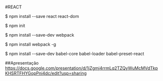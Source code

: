 

#REACT

$ npm install --save react react-dom

$ npm init

$ npm install --save-dev webpack

$ npm install webpack -g

$ npm install --save-dev babel-core babel-loader babel-preset-react

##Apresentação
https://docs.google.com/presentation/d/1jZgmj4rrmLq2TZQyWuMcMVdTkpKHSRTFHYGopPni4dc/edit?usp=sharing
